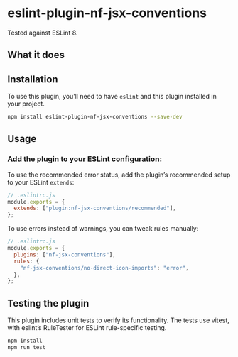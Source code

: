 # eslint-plugin-nf-jsx-conventions

Tested against ESLint 8.

## What it does

## Installation

To use this plugin, you’ll need to have `eslint` and this plugin installed in your project.

```bash
npm install eslint-plugin-nf-jsx-conventions --save-dev
```

## Usage

### **Add the plugin to your ESLint configuration:**

To use the recommended error status, add the plugin’s recommended setup to your ESLint `extends`:

```javascript
// .eslintrc.js
module.exports = {
  extends: ["plugin:nf-jsx-conventions/recommended"],
};
```

To use errors instead of warnings, you can tweak rules manually:

```javascript
// .eslintrc.js
module.exports = {
  plugins: ["nf-jsx-conventions"],
  rules: {
    "nf-jsx-conventions/no-direct-icon-imports": "error",
  },
};
```

## Testing the plugin

This plugin includes unit tests to verify its functionality. The tests use vitest, with eslint’s RuleTester for ESLint rule-specific testing.

```bash
npm install
npm run test
```
